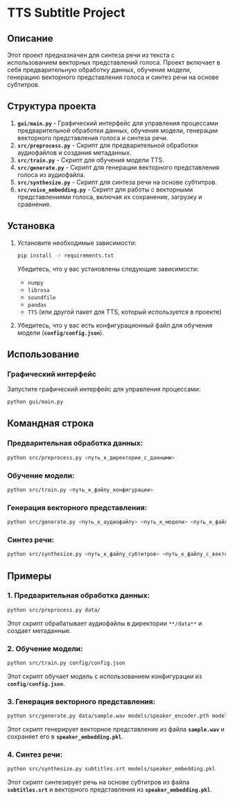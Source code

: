 # TTS Subtitle Project

## Описание

Этот проект предназначен для синтеза речи из текста с использованием векторных представлений голоса. Проект включает в себя предварительную обработку данных, обучение модели, генерацию векторного представления голоса и синтез речи на основе субтитров.

## Структура проекта
1. **`gui/main.py`** - Графический интерфейс для управления процессами предварительной обработки данных, обучения модели, генерации векторного представления голоса и синтеза речи.
2. **`src/preprocess.py`** - Скрипт для предварительной обработки аудиофайлов и создания метаданных.
3. **`src/train.py`** - Скрипт для обучения модели TTS.
4. **`src/generate.py`** - Скрипт для генерации векторного представления голоса из аудиофайла.
5. **`src/synthesize.py`** - Скрипт для синтеза речи на основе субтитров.
6. **`src/voice_embedding.py`** - Скрипт для работы с векторными представлениями голоса, включая их сохранение, загрузку и сравнение.
## Установка
1. Установите необходимые зависимости:
    ```bash
    pip install -r requirements.txt
    ```

   Убедитесь, что у вас установлены следующие зависимости:
   - `numpy`
   - `librosa`
   - `soundfile`
   - `pandas`
   - `TTS` (или другой пакет для TTS, который используется в проекте)

2. Убедитесь, что у вас есть конфигурационный файл для обучения модели (**`config/config.json`**).
## Использование
### Графический интерфейс

Запустите графический интерфейс для управления процессами:
```bash
python gui/main.py
```
## Командная строка

### Предварительная обработка данных:
```bash
python src/preprocess.py <путь_к_директории_с_данными>
```
### Обучение модели:

```bash
python src/train.py <путь_к_файлу_конфигурации>
```
### Генерация векторного представления:
```bash
python src/generate.py <путь_к_аудиофайлу> <путь_к_модели> <путь_к_файлу_с_вектором>
```
### Синтез речи:
```bash
python src/synthesize.py <путь_к_файлу_субтитров> <путь_к_файлу_с_вектором>
```
## Примеры
### 1. Предварительная обработка данных:
```bash
python src/preprocess.py data/
```
Этот скрипт обрабатывает аудиофайлы в директории `**/data**` и создает метаданные.
### 2. Обучение модели:
```bash
python src/train.py config/config.json
```
Этот скрипт обучает модель с использованием конфигурации из **`config/config.json`**.
### 3. Генерация векторного представления:
```bash
python src/generate.py data/sample.wav models/speaker_encoder.pth models/speaker_embedding.pkl
```
Этот скрипт генерирует векторное представление из файла **`sample.wav`** и сохраняет его в **`speaker_embedding.pkl`**.
### 4. Синтез речи:
```bash
python src/synthesize.py subtitles.srt models/speaker_embedding.pkl
```
Этот скрипт синтезирует речь на основе субтитров из файла **`subtitles.srt`** и векторного представления из **`speaker_embedding.pkl`**.
